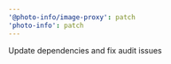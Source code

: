 ```yaml
---
'@photo-info/image-proxy': patch
'photo-info': patch
---
```


Update dependencies and fix audit issues
